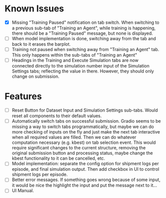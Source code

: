 # Known Issues

- [X] Missing "Training Paused" notification on tab switch. When switching to a previous sub-tab of "Training an Agent", while training is happening, there should be a "Training Paused" message, but none is displayed.
- [ ] When model implementation is done, switching away from the tab and back to it erases the barplot.
- [ ] Training not paused when switching away from "Training an Agent" tab. This only happens within the sub-tabs of "Training an Agent"
- [ ] Headings in the Training and Execute Simulation tabs are now connected directly to the simulation number input of the Simulation Settings tabs; reflecting the value in there. However, they should only change on submission.

# Features

- [ ] Reset Button for Dataset Input and Simulation Settings sub-tabs. Would reset all components to their default values.
- [ ] Automatically switch tabs on successful submission. Gradio seems to be missing a way to switch tabs programmatically, but maybe we can do more checking of inputs on the fly and just make the next tab interactive when all required values are filled. Then we can do whatever computation necessary (e.g. kbest) on tab selection event. This would require significant changes to the current structure, removing the original submission button and processing status, maybe change the kbest functionality to it can be cancelled, etc.
- [ ] Model implementation: separate the config option for shipment logs per episode, and final simulation output. Then add checkbox in UI to control shipment logs per episode.
- [ ] Better error messages. If something goes wrong because of some input, it would be nice the highlight the input and put the message next to it...
- [ ] UI Manual.